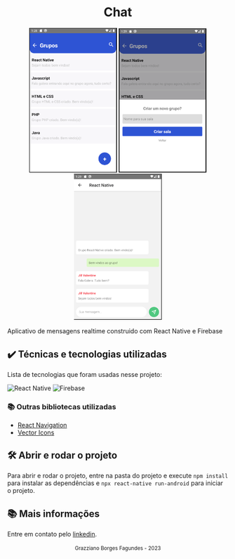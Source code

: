 <div align="center">
  <h1>Chat</h1>
</div>

<div align="center">
  <img src="./docs/assets/chat01.PNG" width="200" heigth="200">
  <img src="./docs/assets/chat02.PNG" width="200" heigth="200">
  <img src="./docs/assets/chat03.PNG" width="200" heigth="200">
</div>

Aplicativo de mensagens realtime construido com React Native e Firebase

## ✔️ Técnicas e tecnologias utilizadas

Lista de tecnologias que foram usadas nesse projeto:

![React Native](https://img.shields.io/badge/react_native-%2320232a.svg?style=for-the-badge&logo=react&logoColor=%2361DAFB)
![Firebase](https://img.shields.io/badge/firebase-%23039BE5.svg?style=for-the-badge&logo=firebase)

### 📚 Outras bibliotecas utilizadas

- [React Navigation](https://reactnavigation.org/)
- [Vector Icons](https://github.com/oblador/react-native-vector-icons)

## 🛠️ Abrir e rodar o projeto

Para abrir e rodar o projeto, entre na pasta do projeto e execute `npm install` para instalar as dependências e `npx react-native run-android` para iniciar o projeto.

## 📚 Mais informações

Entre em contato pelo [linkedin](https://www.linkedin.com/in/grazziano-fagundes/).

<div align="center">
  <small>Grazziano Borges Fagundes - 2023</small>
</div>
